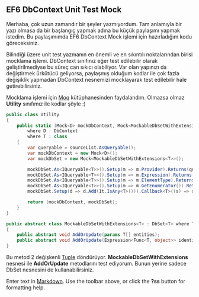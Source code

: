 ## EF6 DbContext Unit Test Mock

Merhaba, çok uzun zamandır bir şeyler yazmıyordum. Tam anlamıyla bir yazı olmasa da bir başlangıç yapmak adına bu küçük paylaşımı yapmak istedim. Bu paylaşımımda EF6 DbContext Mock işlemi için hazırladığım kodu göreceksiniz.
<!--more-->
Bilindiği üzere unit test yazmanın en önemli ve en sıkıntılı noktalarından birisi mocklama işlemi. DbContext sınıfınız eğer test edilebilir olarak geliştirilmediyse bu süreç can sıkıcı olabiliyor. Var olan yapınızı da değiştirmek ürkütücü geliyorsa, paylaşmış olduğum kodlar ile çok fazla değişiklik yapmadan DbContext nesnemizi mocklayarak test edilebilir hale getirebilirsiniz.

Mocklama işlemi için [Moq](https://github.com/moq/moq4 "Moq") kütüphanesinden faydalandım. 
Olmazsa olmaz **Utility** sınıfımız ile kodlar şöyle :)

```csharp
public class Utility
{
    public static (Mock<D> mockDbContext, Mock<MockableDbSetWithExtensions<T>> mockDbSet) MockDb<D, T>(List<T> sourceList)
        where D : DbContext
        where T : class
    {
        var queryable = sourceList.AsQueryable();
        var mockDbContext = new Mock<D>();
        var mockDbSet = new Mock<MockableDbSetWithExtensions<T>>();

        mockDbSet.As<IQueryable<T>>().Setup(m => m.Provider).Returns(queryable.Provider);
        mockDbSet.As<IQueryable<T>>().Setup(m => m.Expression).Returns(queryable.Expression);
        mockDbSet.As<IQueryable<T>>().Setup(m => m.ElementType).Returns(queryable.ElementType);
        mockDbSet.As<IQueryable<T>>().Setup(m => m.GetEnumerator()).Returns(queryable.GetEnumerator());
        mockDbSet.Setup(d => d.Add(It.IsAny<T>())).Callback<T>((s) => sourceList.Add(s));

        return (mockDbContext, mockDbSet);
    }
}

public abstract class MockableDbSetWithExtensions<T> : DbSet<T> where T : class
{
    public abstract void AddOrUpdate(params T[] entities);
    public abstract void AddOrUpdate(Expression<Func<T, object>> identifierExpression, params T[] entities);
}
```

Bu metod 2 değişkenli [Tuple](https://docs.microsoft.com/tr-tr/dotnet/api/system.tuple?view=netframework-4.7.2 "Tuple") döndürüyor. **MockableDbSetWithExtensions** nesnesi ile **AddOrUpdate** metodlarını test ediyorum. Bunun yerine sadece DbSet nesnesini de kullanabilirsiniz.

Enter text in [Markdown](http://daringfireball.net/projects/markdown/). Use the toolbar above, or click the **?ss** button for formatting help.
